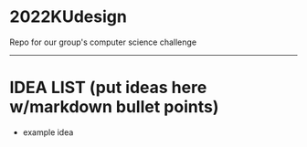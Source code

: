 # 2022KUdesign
Repo for our group's computer science challenge


----------------------------------------------
# IDEA LIST (put ideas here w/markdown bullet points)
- example idea
